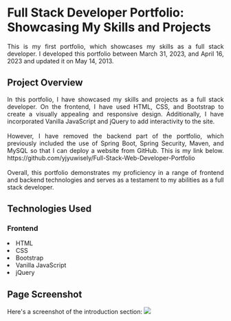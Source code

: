 <h1>Full Stack Developer Portfolio: Showcasing My Skills and Projects</h1>
<p align="justify">This is my first portfolio, which showcases my skills as a full stack developer. 
I developed this portfolio between March 31, 2023, and April 16, 2023 and updated it on May 14, 2013.</p>

<h2>Project Overview</h2>
<p align="justify">In this portfolio, I have showcased my skills and projects as a full stack developer. 
On the frontend, I have used HTML, CSS, and Bootstrap to create a visually appealing and responsive design. 
Additionally, I have incorporated Vanilla JavaScript and jQuery to add interactivity to the site.
<br><br>
However, I have removed the backend part of the portfolio, which previously included the use of Spring Boot, Spring Security, Maven, and MySQL so that I can deploy a website from GitHub.
This is my link below.
https://github.com/yjyuwisely/Full-Stack-Web-Developer-Portfolio <br><br>
Overall, this portfolio demonstrates my proficiency in a range of frontend and backend technologies 
and serves as a testament to my abilities as a full stack developer.</p>

<h2>Technologies Used</h2>
<h3>Frontend</h3>
<li>HTML</li>
<li>CSS</li>
<li>Bootstrap</li>
<li>Vanilla JavaScript</li>
<li>jQuery</li>

<h2>Page Screenshot</h2>
Here's a screenshot of the introduction section:
<img src="https://github.com/yjyuwisely/MyPortfolio/assets/124529023/39566b53-4cdb-47be-89ba-d633e10ac5d7">
